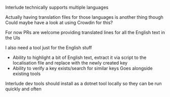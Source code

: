 Interlude technically supports multiple languages

Actually having translation files for those languages is another thing though
Could maybe have a look at using Crowdin for this?

For now PRs are welcome providing translated lines for all the English text in the UIs

I also need a tool just for the English stuff
- Ability to highlight a bit of English text, extract it via script to the localisation file and replace with the newly created key
- Ability to verify a key exists/search for similar keys
Goes alongside existing tools

Interlude dev tools should install as a dotnet tool locally so they can be run quickly and often
